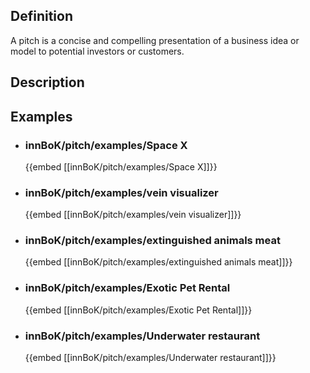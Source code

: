 
## Definition
A pitch is a concise and compelling presentation of a business idea or model to potential investors or customers.
## Description
## Examples
- ### innBoK/pitch/examples/Space X
	{{embed [[innBoK/pitch/examples/Space X]]}}
- ### innBoK/pitch/examples/vein visualizer
	{{embed [[innBoK/pitch/examples/vein visualizer]]}}
- ### innBoK/pitch/examples/extinguished animals meat
	{{embed [[innBoK/pitch/examples/extinguished animals meat]]}}
- ### innBoK/pitch/examples/Exotic Pet Rental
	{{embed [[innBoK/pitch/examples/Exotic Pet Rental]]}}
- ### innBoK/pitch/examples/Underwater restaurant
	{{embed [[innBoK/pitch/examples/Underwater restaurant]]}}












